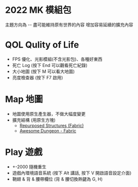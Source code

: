 # 2022 MK 模組包

主題方向為 -- 盡可能維持原有世界的內容 增加容易延續的擴充內容

# QOL Qulity of Life
* FPS 優化、光影模組(不含光影包)、各種好東西
* 死亡 Log (按下 End 可以觀看死亡紀錄)
* 大小地圖 (按下 M 可以看大地圖)
* 亮度檢查器 (按下 F7 啟用)

# Map 地圖
* 地圖使用原生產生器，不做大幅度變更
* 擴充結構 (用原生方塊)
  * [Repurposed Structures (Fabric)](https://www.curseforge.com/minecraft/mc-mods/repurposed-structures-fabric)
  * [Awesome Dungeon - Fabric](https://www.curseforge.com/minecraft/mc-mods/awesome-dungeon-fabric)

# Play 遊戲
* +-2000 隨機重生
* 遊戲內環境語音系統 (按下 Alt 講話, 按下 V 開啟語音設定介面)
* 鞘翅 & 背 & 腰帶欄位 (背 & 腰切換熱鍵為 G, H)

